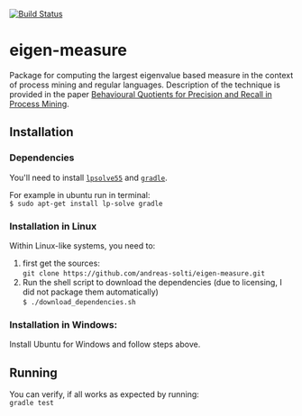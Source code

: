 [![Build Status](https://travis-ci.org/andreas-solti/eigen-measure.svg?branch=travis-integration)](https://travis-ci.org/andreas-solti/eigen-measure)

# eigen-measure
Package for computing the largest eigenvalue based measure in the context of process mining and regular languages.
Description of the technique is provided in the paper [Behavioural Quotients for Precision and Recall in Process Mining](https://minerva-access.unimelb.edu.au/handle/11343/208876?show=full).

## Installation

### Dependencies
You'll need to install [`lpsolve55`](http://lpsolve.sourceforge.net/5.5/) and [`gradle`](https://gradle.org/).

For example in ubuntu run in terminal:<br/>
```$ sudo apt-get install lp-solve gradle```

### Installation in Linux
Within Linux-like systems, you need to:

1. first get the sources:<br/>
```git clone https://github.com/andreas-solti/eigen-measure.git```
2. Run the shell script to download the dependencies (due to licensing, I did not package them automatically)<br/>
```$ ./download_dependencies.sh```

### Installation in Windows:
Install Ubuntu for Windows and follow steps above.

## Running
You can verify, if all works as expected by running:<br/>
```gradle test```


